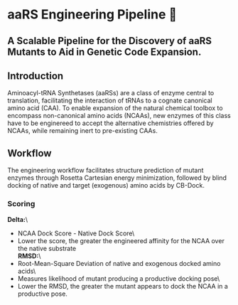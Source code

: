 # aaRS Engineering Pipeline 🧬

## A Scalable Pipeline for the Discovery of aaRS Mutants to Aid in Genetic Code Expansion.

## Introduction
Aminoacyl-tRNA Synthetases (aaRSs) are a class of enzyme central to translation,
facilitating the interaction of tRNAs to a cognate canonical amino acid (CAA).
To enable expansion of the natural chemical toolbox to encompass non-canonical
amino acids (NCAAs), new enzymes of this class have to be enginereed to accept
the alternative chemistries offered by NCAAs, while remaining inert to
pre-existing CAAs.

## Workflow
The engineering workflow facilitates structure prediction of mutant enzymes
through Rosetta Cartesian energy minimization, followed by blind docking of
native and target (exogenous) amino acids by CB-Dock.

### Scoring
**Delta:**\
* NCAA Dock Score - Native Dock Score\
* Lower the score, the greater the engineered affinity for the NCAA over the
native substrate\
**RMSD:**\
* Root-Mean-Square Deviation of native and exogenous docked amino acids\
* Measures likelihood of mutant producing a productive docking pose\
* Lower the RMSD, the greater the mutant appears to dock the NCAA in a
productive pose.
